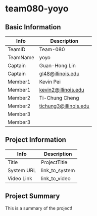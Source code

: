 # team080-yoyo

## Basic Information

|   Info      |        Description     |
| ----------- | ---------------------- |
| TeamID      |        Team-080        |
| TeamName    |         yoyo           |
| Captain     |       Guan-Hong Lin    |
| Captain     |  gl48@illinois.edu     |
| Member1     |        Kevin Pei       |
| Member1     |   kevin2@illinois.edu  |
| Member2     |     Ti-Chung Cheng     |
| Member2     |  tichung3@illinois.edu |
| Member3     |                        |
| Member3     |                        |

## Project Information

|   Info      |        Description     |
| ----------- | ---------------------- |
|  Title      |       ProjectTitle     |
| System URL  |      link_to_system    |
| Video Link  |      link_to_video     |

## Project Summary

This is a summary of the project!
